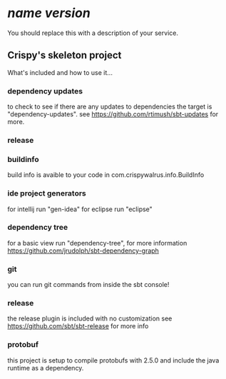 $name$ $version$
================

You should replace this with a description of your service.

## Crispy's skeleton project

What's included and how to use it...

### dependency updates

to check to see if there are any updates to dependencies the target is
"dependency-updates". see https://github.com/rtimush/sbt-updates for
more.

### release 

### buildinfo

build info is avaible to your code in com.crispywalrus.info.BuildInfo 

### ide project generators

for intellij run "gen-idea" for eclipse run "eclipse"

### dependency tree

for a basic view run "dependency-tree", for more information https://github.com/jrudolph/sbt-dependency-graph

### git

you can run git commands from inside the sbt console!

### release

the release plugin is included with no customization see https://github.com/sbt/sbt-release for more info

### protobuf

this project is setup to compile protobufs with 2.5.0 and include the java runtime as a dependency.


